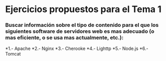Ejercicios propuestos para el Tema 1
====================================

### Buscar información sobre el tipo de contenido para el que los siguientes software de servidores web es mas adecuado (o mas eficiente, o se usa mas actualmente, etc.):

*1.- Apache
*2.- Nginx
*3.- Cherooke
*4.- Lighttp
*5.- Node.js
*6.- Tomcat
